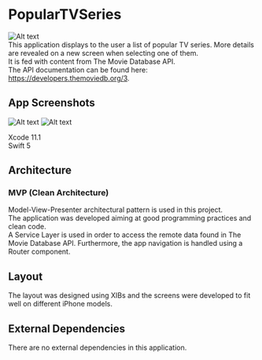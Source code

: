 # PopularTVSeries
![Alt text](https://i.imgur.com/mCKq5im.gif)  
This application displays to the user a list of popular TV series. More details are revealed on a new screen when selecting one of them.  
It is fed with content from The Movie Database API.  
The API documentation can be found here: ​https://developers.themoviedb.org/3.

## App Screenshots
![Alt text](https://i.imgur.com/Phvxc1D.png)
![Alt text](https://i.imgur.com/4rDeff1.png)
   
Xcode 11.1  
Swift 5

## Architecture

### MVP (Clean Architecture)
Model-View-Presenter architectural pattern is used in this project.  
The application was developed aiming at good programming practices and clean code.  
A Service Layer is used in order to access the remote data found in The Movie Database API. Furthermore, the app navigation is handled using a Router component.

## Layout

The layout was designed using XIBs and the screens were developed to fit well on different iPhone models.

## External Dependencies
There are no external dependencies in this application.

